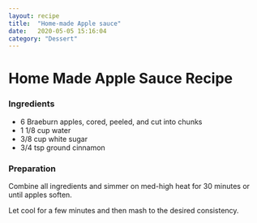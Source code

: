 ```yaml
---
layout: recipe
title:  "Home-made Apple sauce"
date:   2020-05-05 15:16:04
category: "Dessert"
---
```


Home Made Apple Sauce Recipe
===

### Ingredients

* 6 Braeburn apples, cored, peeled, and cut into chunks
* 1 1/8 cup water
* 3/8 cup white sugar
* 3/4 tsp ground cinnamon

### Preparation

Combine all ingredients and simmer on med-high heat for 30 minutes or until apples soften. 

Let cool for a few minutes and then mash to the desired consistency.
